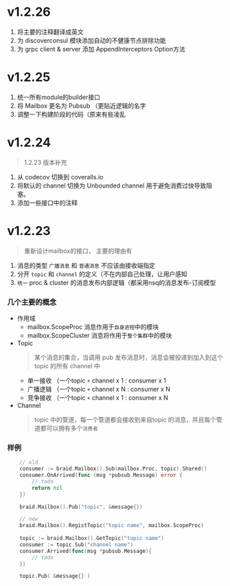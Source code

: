 # v1.2.26
1. 将主要的注释翻译成英文
2. 为 discoverconsul 模块添加自动的不健康节点排除功能
3. 为 grpc client & server 添加 AppendInterceptors Option方法

# v1.2.25
1. 统一所有module的builder接口
2. 将 Mailbox 更名为 Pubsub （更贴近逻辑的名字
3. 调整一下构建阶段的代码（原来有些凌乱

# v1.2.24
> 1.2.23 版本补充
1. 从 codecov 切换到 coveralls.io
2. 将默认的 channel 切换为 Unbounded channel 用于避免消费过快导致阻塞。
3. 添加一些接口中的注释

# v1.2.23
> 重新设计mailbox的接口， 主要的理由有
1. 消息的类型 `广播消息` 和 `普通消息` 不应该由接收端指定
2. 分开 `topic` 和 `channel` 的定义（不在内部自己处理，让用户感知
3. `统一` proc & cluster 的消息发布内部逻辑（都采用nsq的消息发布-订阅模型

### 几个主要的概念
* 作用域
    * mailbox.ScopeProc 消息作用于`自身进程`中的模块
    * mailbox.ScopeCluster 消息将作用于`整个集群`中的模块
* Topic
    > 某个消息的集合，当调用 pub 发布消息时，消息会被投递到加入到这个 topic 的所有 channel 中
    * 单一接收 （一个topic `+` channel x 1 : consumer x 1
    * 广播逻辑 （一个topic `+` channel x N : consumer x N
    * 竞争接收 （一个topic `+` channel x 1 : consumer x N
* Channel
    > topic 中的管道，每一个管道都会接收到来自topic 的消息，并且每个管道都可以拥有多个`消费者`


### 样例

```go
    // old
    consumer := braid.Mailbox().Sub(mailbox.Proc, topic).Shared()
    consumer.OnArrived(func (msg *pubsub.Message) error {
        // todo
        return nil
    })

    braid.Mailbox().Pub("topic", &message{})

    // new
    braid.Mailbox().RegistTopic("topic name", mailbox.ScopeProc)
    
    topic := braid.Mailbox().GetTopic("topic name")
    consumer := topic.Sub("channel name")
    consumer.Arrived(func(msg *pubsub.Message){
        // todo
    })

    topic.Pub( &message{} )

```